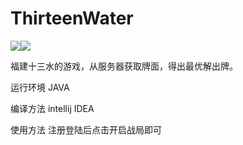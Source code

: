 # ThirteenWater

![](https://img.shields.io/badge/language-JAVA-blue.svg)![](https://img.shields.io/badge/platform-windows-lightgrey.svg)


  福建十三水的游戏，从服务器获取牌面，得出最优解出牌。
  
  
  运行环境 JAVA
  
  
  编译方法 intellij IDEA
  
  
  使用方法 注册登陆后点击开启战局即可


